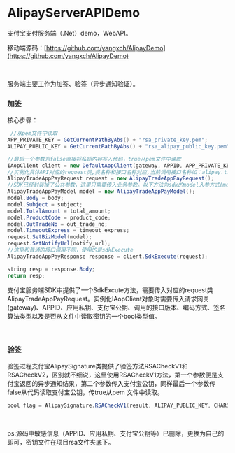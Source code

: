 # AlipayServerAPIDemo
支付宝支付服务端（.Net）demo，WebAPI。

移动端源码：[https://github.com/yangxch/AlipayDemo](https://github.com/yangxch/AlipayDemo)

<br>

服务端主要工作为加签、验签（异步通知验证）。

### 加签

核心步骤：

```java
 //从pem文件中读取
APP_PRIVATE_KEY = GetCurrentPathByAbs() + "rsa_private_key.pem";
ALIPAY_PUBLIC_KEY = GetCurrentPathByAbs() + "rsa_alipay_public_key.pem";

//最后一个参数为false直接将私钥内容写入代码，true从pem文件中读取
IAopClient client = new DefaultAopClient(gateway, APPID, APP_PRIVATE_KEY, format, version, sign_type, ALIPAY_PUBLIC_KEY, CHARSET, true);
//实例化具体API对应的request类,类名称和接口名称对应,当前调用接口名称如：alipay.trade.app.pay
AlipayTradeAppPayRequest request = new AlipayTradeAppPayRequest();
//SDK已经封装掉了公共参数，这里只需要传入业务参数。以下方法为sdk的model入参方式(model和biz_content同时存在的情况下取biz_content)。
AlipayTradeAppPayModel model = new AlipayTradeAppPayModel();
model.Body = body;
model.Subject = subject;
model.TotalAmount = total_amount;
model.ProductCode = product_code;
model.OutTradeNo = out_trade_no;
model.TimeoutExpress = timeout_express;
request.SetBizModel(model);
request.SetNotifyUrl(notify_url);
//这里和普通的接口调用不同，使用的是sdkExecute
AlipayTradeAppPayResponse response = client.SdkExecute(request);

string resp = response.Body;
return resp;
```

支付宝服务端SDK中提供了一个SdkExcute方法，需要传入对应的request类AlipayTradeAppPayRequest。实例化IAopClient对象时需要传入请求网关(gateway)、APPID、应用私钥、支付宝公钥、调用的接口版本、编码方式、签名算法类型以及是否从文件中读取密钥的一个bool类型值。



<br>

### 验签

验签过程支付宝AlipaySignature类提供了验签方法RSACheckV1和RSACheckV2，区别就不细说，这里使用RSACheckV1方法，第一个参数便是支付宝返回的异步通知结果，第二个参数传入支付宝公钥，同样最后一个参数传false从代码读取支付宝公钥，传true从pem 文件中读取。


```java
bool flag = AlipaySignature.RSACheckV1(result, ALIPAY_PUBLIC_KEY, CHARSET, sign_type, true);
```


<br>

ps:源码中敏感信息（APPID、应用私钥、支付宝公钥等）已删除，更换为自己的即可，密钥文件在项目rsa文件夹底下。



